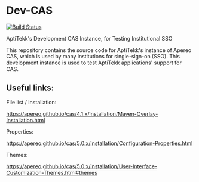 # Dev-CAS
[![Build Status](https://travis-ci.org/AptiTekk/Dev-CAS.svg?branch=master)](https://travis-ci.org/AptiTekk/Dev-CAS)

AptiTekk's Development CAS Instance, for Testing Institutional SSO

This repository contains the source code for AptiTekk's instance of Apereo CAS, which is used by many institutions for single-sign-on (SSO). This development instance is used to test AptiTekk applications' support for CAS.

## Useful links:

File list / Installation:

https://apereo.github.io/cas/4.1.x/installation/Maven-Overlay-Installation.html

Properties:

https://apereo.github.io/cas/5.0.x/installation/Configuration-Properties.html

Themes:

https://apereo.github.io/cas/5.0.x/installation/User-Interface-Customization-Themes.html#themes
